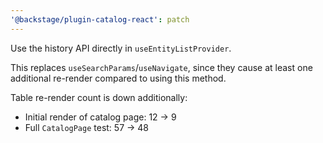 ```yaml
---
'@backstage/plugin-catalog-react': patch
---
```


Use the history API directly in `useEntityListProvider`.

This replaces `useSearchParams`/`useNavigate`, since they cause at least one additional re-render compared to using this method.

Table re-render count is down additionally:

- Initial render of catalog page: 12 -> 9
- Full `CatalogPage` test: 57 -> 48
